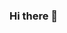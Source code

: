 ### Hi there 👋

<!--
**koushikmondal2/koushikmondal2** is a ✨ _special_ ✨ repository because its `README.md` (this file) appears on your GitHub profile.

Here are some ideas to get you started:

- 🔭 I’m currently working on ... Azure IoT
- 🌱 I’m currently learning ... Angular
- 👯 I’m looking to collaborate on ... LinkedIn
- 🤔 I’m looking for help with ... AWS
- 💬 Ask me about ... Anything
- 📫 How to reach me: ...[LinkedIn](https://www.linkedin.com/in/koushikmondal2)
- 😄 Pronouns: ...He/His
- ⚡ Fun fact: ...
-->
